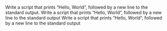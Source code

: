 Write a script that prints “Hello, World”, followed by a new line to the standard output.
Write a script that prints “Hello, World”, followed by a new line to the standard output
Write a script that prints “Hello, World”, followed by a new line to the standard output
